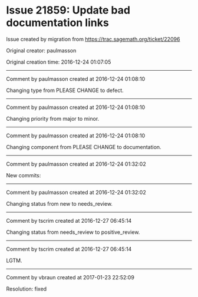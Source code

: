 # Issue 21859: Update bad documentation links

Issue created by migration from https://trac.sagemath.org/ticket/22096

Original creator: paulmasson

Original creation time: 2016-12-24 01:07:05




---

Comment by paulmasson created at 2016-12-24 01:08:10

Changing type from PLEASE CHANGE to defect.


---

Comment by paulmasson created at 2016-12-24 01:08:10

Changing priority from major to minor.


---

Comment by paulmasson created at 2016-12-24 01:08:10

Changing component from PLEASE CHANGE to documentation.


---

Comment by paulmasson created at 2016-12-24 01:32:02

New commits:


---

Comment by paulmasson created at 2016-12-24 01:32:02

Changing status from new to needs_review.


---

Comment by tscrim created at 2016-12-27 06:45:14

Changing status from needs_review to positive_review.


---

Comment by tscrim created at 2016-12-27 06:45:14

LGTM.


---

Comment by vbraun created at 2017-01-23 22:52:09

Resolution: fixed
